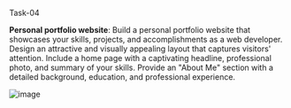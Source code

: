 Task-04

**Personal portfolio website**:
Build a personal portfolio website that showcases your skills, projects, and accomplishments as a web developer. 
Design an attractive and visually appealing layout that captures visitors' attention. 
Include a home page with a captivating headline, professional photo, and summary of your skills. 
Provide an "About Me" section with a detailed background, education, and professional experience. 

![image](https://github.com/Vinit7796/PRODIGY_WD_04/assets/139846053/aa3b0ed1-3637-4e9e-99ce-f259aad1590e)

